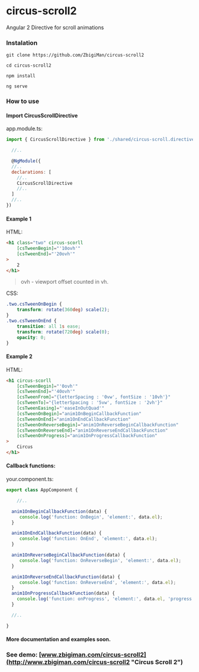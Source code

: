 # circus-scroll2
Angular 2 Directive for scroll animations

### Instalation

```
git clone https://github.com/ZbigiMan/circus-scroll2

cd circus-scroll2

npm install

ng serve

```

### How to use

#### Import CircusScrollDirective

app.module.ts:

```javascript
import { CircusScrollDirective } from './shared/circus-scroll.directive';

  //..

  @NgModule({
  //..   
  declarations: [
    //..
    CircusScrollDirective
    //..    
  ]
  //.. 
})
```

#### Example 1

HTML:

```html
<h1 class="two" circus-scorll
    [csTweenBegin]="'10ovh'"
    [csTweenEnd]="'20ovh'"               
>
    2
</h1>
```

>ovh - viewport offset counted in vh.

CSS:

```CSS
.two.csTweenOnBegin {               
    transform: rotate(360deg) scale(2);
}
.two.csTweenOnEnd {
    transition: all 1s ease;
    transform: rotate(720deg) scale(0);
    opacity: 0;
}
```

#### Example 2

HTML:

```html
<h1 circus-scorll
    [csTweenBegin]="'0ovh'"
    [csTweenEnd]="'40ovh'"
    [csTweenFrom]="{letterSpacing : '0vw', fontSize : '10vh'}"
    [csTweenTo]="{letterSpacing : '5vw', fontSize : '2vh'}"
    [csTweenEasing]="'easeInOutQuad'"
    [csTweenOnBegin]="anim1OnBeginCallbackFunction"
    [csTweenOnEnd]="anim1OnEndCallbackFunction"
    [csTweenOnReverseBegin]="anim1OnReverseBeginCallbackFunction"
    [csTweenOnReverseEnd]="anim1OnReverseEndCallbackFunction"
    [csTweenOnProgress]="anim1OnProgressCallbackFunction"
>
    Circus
</h1>
```

#### Callback functions:

your.component.ts:

```javascript
export class AppComponent {

    //..    

  anim1OnBeginCallbackFunction(data) {
     console.log('function: OnBegin', 'element:', data.el);
  }

  anim1OnEndCallbackFunction(data) {
     console.log('function: OnEnd', 'element:', data.el);
  }

  anim1OnReverseBeginCallbackFunction(data) {
     console.log('function: OnReverseBegin', 'element:', data.el);
  }

  anim1OnReverseEndCallbackFunction(data) {
     console.log('function: OnReverseEnd', 'element:', data.el);
  }
  anim1OnProgressCallbackFunction(data) {
    console.log('function: onProgress', 'element:', data.el, 'progress:', data.progress);
  }

  //.. 

}
```

#### More documentation and examples soon.
### See demo: [www.zbigiman.com/circus-scroll2](http://www.zbigiman.com/circus-scroll2 "Circus Scroll 2")


